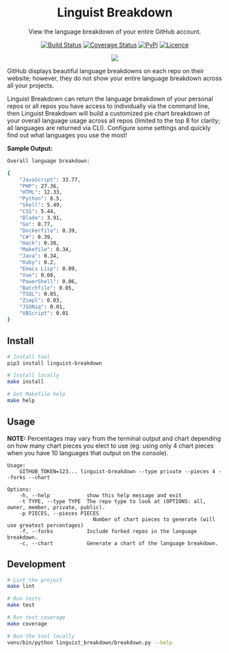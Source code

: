 <div align="center">

# Linguist Breakdown

View the language breakdown of your entire GitHub account.

[![Build Status](https://github.com/Justintime50/linguist-breakdown/workflows/build/badge.svg)](https://github.com/Justintime50/linguist-breakdown/actions)
[![Coverage Status](https://coveralls.io/repos/github/Justintime50/linguist-breakdown/badge.svg?branch=main)](https://coveralls.io/github/Justintime50/linguist-breakdown?branch=main)
[![PyPi](https://img.shields.io/pypi/v/linguist-breakdown)](https://pypi.org/project/linguist-breakdown)
[![Licence](https://img.shields.io/github/license/justintime50/linguist)](https://opensource.org/licenses/mit-license.php)

<img src="assets/showcase.png">

</div>

GitHub displays beautiful language breakdowns on each repo on their website; however, they do not show your entire language breakdown across all your projects.

Linguist Breakdown can return the language breakdown of your personal repos or all repos you have access to individually via the command line, then Linguist Breakdown will build a customized pie chart breakdown of your overall language usage across all repos (limited to the top 8 for clarity; all languages are returned via CLI). Configure some settings and quickly find out what languages you use the most!

**Sample Output:**

```bash
Overall language breakdown:

{
    "JavaScript": 33.77,
    "PHP": 27.36,
    "HTML": 12.33,
    "Python": 8.5,
    "Shell": 5.49,
    "CSS": 5.44,
    "Blade": 3.91,
    "Go": 0.77,
    "Dockerfile": 0.39,
    "C#": 0.39,
    "Hack": 0.38,
    "Makefile": 0.34,
    "Java": 0.34,
    "Ruby": 0.2,
    "Emacs Lisp": 0.09,
    "Vue": 0.08,
    "PowerShell": 0.06,
    "Batchfile": 0.05,
    "TSQL": 0.05,
    "Zimpl": 0.03,
    "JSONiq": 0.01,
    "VBScript": 0.01
}
```

## Install

```bash
# Install tool
pip3 install linguist-breakdown

# Install locally
make install

# Get Makefile help
make help
```

## Usage

**NOTE:** Percentages may vary from the terminal output and chart depending on how many chart pieces you elect to use (eg: using only 4 chart pieces when you have 10 languages that output on the console).

```
Usage:
    GITHUB_TOKEN=123... linguist-breakdown --type private --pieces 4 --forks --chart

Options:
    -h, --help            show this help message and exit
    -t TYPE, --type TYPE  The repo type to look at (OPTIONS: all, owner, member, private, public).
    -p PIECES, --pieces PIECES
                            Number of chart pieces to generate (will use greatest percentages)
    -f, --forks           Include forked repos in the language breakdown.
    -c, --chart           Generate a chart of the language breakdown.
```

## Development

```bash
# Lint the project
make lint

# Run tests
make test

# Run test coverage
make coverage

# Run the tool locally
venv/bin/python linguist_breakdown/breakdown.py --help
```
